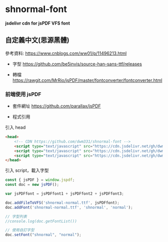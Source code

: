 # shnormal-font

**jsdelivr cdn for jsPDF VFS font**

## 自定義中文(思源黑體)

參考資料: https://www.cnblogs.com/ww01/p/11496213.html

- 字型
https://github.com/be5invis/source-han-sans-ttf/releases


- 轉檔 
https://rawgit.com/MrRio/jsPDF/master/fontconverter/fontconverter.html

### 前端使用 jsPDF

- 套件網址
https://github.com/parallax/jsPDF

- 程式引用

引入 head

```html
<head>
	<!-- CDN https://github.com/dwm331/shnormal-font -->
	<script type="text/javascript" src="https://cdn.jsdelivr.net/gh/dwm331/shnormal-font@v1.1/shnormal-normal_1.js"></script>
	<script type="text/javascript" src="https://cdn.jsdelivr.net/gh/dwm331/shnormal-font@v1.1/shnormal-normal_2.js"></script>
	<script type="text/javascript" src="https://cdn.jsdelivr.net/gh/dwm331/shnormal-font@v1.1/shnormal-normal_3.js"></script>
</head>
```

引入 script，載入字型

```javascript
const { jsPDF } = window.jspdf;
const doc = new jsPDF();

var jsPDFfont = jsPDFfont1 + jsPDFfont2 + jsPDFfont3;

doc.addFileToVFS('shnormal-normal.ttf', jsPDFfont);
doc.addFont('shnormal-normal.ttf', 'shnormal', 'normal');

// 字型列表
//console.log(doc.getFontList())

// 使用自訂字型
doc.setFont("shnormal", "normal");
```
